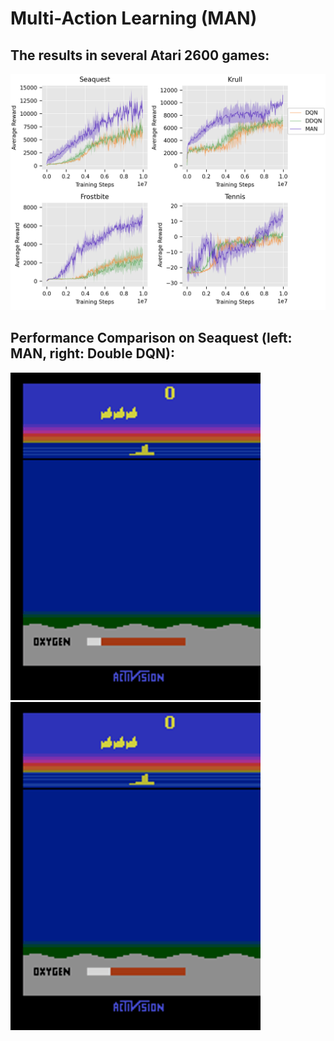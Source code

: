# Multi-Action Learning (MAN)

## The results in several Atari 2600 games:
![game result](	/media/avg_score.png)

## Performance Comparison on Seaquest (left: MAN, right: Double DQN):

<img src="/media/MAN.gif" alt="MAN" width="400"/><img src="/media/double_DQN.gif" alt="double_DQN" width="400"/>
